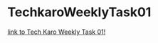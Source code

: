 # TechkaroWeeklyTask01
[link to Tech Karo Weekly Task 01!](rabiaarbab-github-io-TechkaroAssignments.png)
